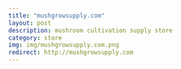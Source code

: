 ```yaml
---
title: "mushgrowsupply.com"
layout: post
description: mushroom cultivation supply store
category: store
img: img/mushgrowsupply.com.png
redirect: http://mushgrowsupply.com
---
```


